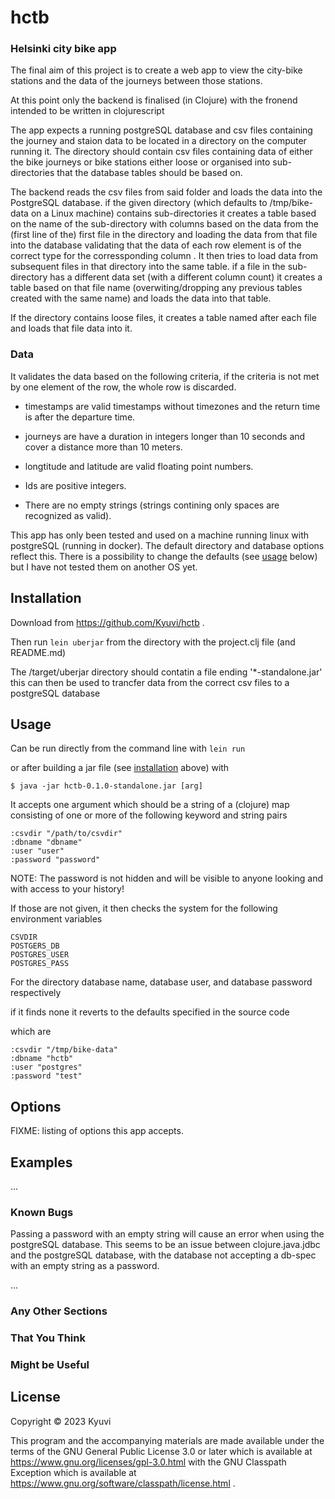 # hctb

### Helsinki city bike app 

The final aim of this project is to create a web app to view the city-bike stations and the data of the journeys between those stations.

At this point only the backend is finalised (in Clojure) with the fronend intended to be written in clojurescript

The app expects a running postgreSQL database and csv files containing the journey and staion data to be located in a directory on the computer running it. The directory should contain csv files containing data of either the bike journeys or bike stations either loose or organised into sub-directories that the database tables should be based on. 

The backend reads the csv files from said folder and loads the data into the PostgreSQL database. if the given directory (which defaults to /tmp/bike-data on a Linux machine)
contains sub-directories it creates a table based on the name of the sub-directory with columns based on the data from the (first line of the) first file in the directory and loading the data from that file into the database validating that the data of each row element is of the correct type for the corressponding column . It then tries to load data from subsequent files in that directory into the same table. if a file in the sub-directory has a different data set (with a different column count) it creates a table based on that file name (overwiting/dropping any previous tables created with the same name) and loads the data into that table.

If the directory contains loose files, it creates a table named after each file and loads that file data into it.

### Data 
It validates the data based on the following criteria, if the criteria is not met by one element of the row, the whole row is discarded.

- timestamps are valid timestamps without timezones and the return time is after the departure time.

- journeys are have a duration in integers longer than 10 seconds and cover a distance more than 10 meters.

- longtitude and latitude are valid floating point numbers.

- Ids are positive integers.

- There are no empty strings (strings contining only spaces are recognized as valid).

This app has only been tested and used on a machine running linux with postgreSQL (running in docker). The default directory and database options reflect this. There is a possibility to change the defaults (see [usage](##-usage) below) but I have not tested them on another OS yet.

## Installation

Download from https://github.com/Kyuvi/hctb .

Then run `lein uberjar` from the directory with the project.clj file (and README.md)

The /target/uberjar directory should contatin a file ending '*-standalone.jar' this can then be used to trancfer data from the correct csv files to a postgreSQL database 


## Usage

Can be run directly from the command line with `lein run`

or after building a jar file (see [installation](##-installation) above) with 

    $ java -jar hctb-0.1.0-standalone.jar [arg]
    
It accepts one argument which should be a string of a (clojure) map consisting of one or more of the following keyword and string pairs
    
    :csvdir "/path/to/csvdir"
    :dbname "dbname"
    :user "user"
    :password "password"
    
NOTE: The password is not hidden and will be visible to anyone looking and with access to your history!


If those are not given, it then checks the system for the following environment variables

    CSVDIR 
    POSTGERS_DB
    POSTGRES_USER
    POSTGRES_PASS
    
For the directory database name, database user, and database password respectively

if it finds none it reverts to the defaults specified in the source code

which are 

    :csvdir "/tmp/bike-data"
    :dbname "hctb"
    :user "postgres"
    :password "test"

## Options

FIXME: listing of options this app accepts.

## Examples

...

### Known Bugs

Passing a password with an empty string will cause an error when using the postgreSQL database. This seems to be an issue between clojure.java.jdbc and the postgreSQL database, with the database not accepting a db-spec with an empty string as a password.

...

### Any Other Sections
### That You Think
### Might be Useful

## License

Copyright © 2023 Kyuvi

This program and the accompanying materials are made available under the terms of the GNU General Public License 3.0 or later which is available at https://www.gnu.org/licenses/gpl-3.0.html with the GNU Classpath Exception which is available at https://www.gnu.org/software/classpath/license.html .
